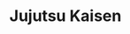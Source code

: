 ---
layout: lecteur.njk
tags : jjk

title : Jujutsu Kaisen 
episode : 7
saison : 1
iframe : https://streamtape.com/e/4zZzdXgWZOCKXM4/

cc :  VostFr
---